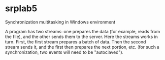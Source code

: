# srplab5
Synchronization multitasking in Windows environment

A program has two streams: one prepares the data (for example, reads from the file), and the other sends them to the server. Here the streams works in turn. First, the first stream prepares a batch of data. Then the second stream sends it, and the first then prepares the next portion, etc. (for such a synchronization, two events will need to be "autoclaved").
